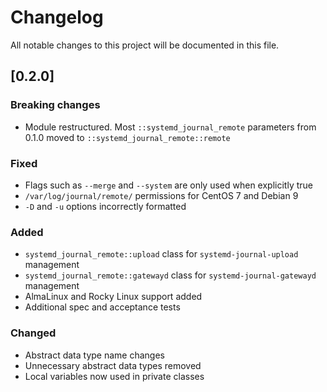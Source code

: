 # Changelog

All notable changes to this project will be documented in this file.

## [0.2.0]

### Breaking changes

- Module restructured. Most `::systemd_journal_remote` parameters from 0.1.0
moved to `::systemd_journal_remote::remote`

### Fixed

- Flags such as `--merge` and `--system` are only used when explicitly true
- `/var/log/journal/remote/` permissions for CentOS 7 and Debian 9
- `-D` and `-u` options incorrectly formatted

### Added

- `systemd_journal_remote::upload` class for `systemd-journal-upload`
management
- `systemd_journal_remote::gatewayd` class for `systemd-journal-gatewayd`
management
- AlmaLinux and Rocky Linux support added
- Additional spec and acceptance tests

### Changed

- Abstract data type name changes
- Unnecessary abstract data types removed
- Local variables now used in private classes
